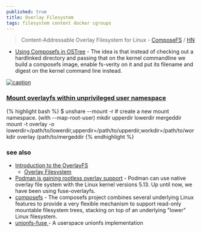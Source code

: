 ```yaml
---
published: true
title: Overlay Filesystem
tags: filesystem content docker cgroups
---
```

> Content-Addressable Overlay Filesystem for Linux - [ComposeFS](https://github.com/containers/composefs) / [HN](https://news.ycombinator.com/item?id=34524651)

- [Using Composefs in OSTree](https://blogs.gnome.org/alexl/2022/06/02/using-composefs-in-ostree/) - The idea is that instead of checking out a hardlinked directory and passing that on the kernel commandline we build a composefs image, enable fs-verity on it and put its filename and digest on the kernel command line instead.

[![caption](https://linuxconfig.org/wp-content/uploads/2022/09/01-introduction-to-the-overlayfs.png)](https://linuxconfig.org/introduction-to-the-overlayfs)

### [Mount overlayfs within unprivileged user namespace ](https://chat.openai.com/share/6b698675-65ec-4fb6-b70c-a22ce067d5ec)

{% highlight bash %}
$ unshare --mount -r			# create a new mount namespace. (with --map-root-user)
mkdir upperdir lowerdir mergeddir
mount -t overlay -o lowerdir=/path/to/lowerdir,upperdir=/path/to/upperdir,workdir=/path/to/workdir overlay /path/to/mergeddir
{% endhighlight %}

### see also
- [Introduction to the OverlayFS](https://linuxconfig.org/introduction-to-the-overlayfs)
	- [Overlay Filesystem](https://www.kernel.org/doc/html/latest/filesystems/overlayfs.html)
- [Podman is gaining rootless overlay support](https://www.redhat.com/sysadmin/podman-rootless-overlay) - Podman can use native overlay file system with the Linux kernel versions 5.13. Up until now, we have been using fuse-overlayfs.
- [composefs](https://github.com/containers/composefs#composefs) - The composefs project combines several underlying Linux features to provide a very flexible mechanism to support read-only mountable filesystem trees, stacking on top of an underlying "lower" Linux filesystem.
- [ unionfs-fuse ](https://manpages.ubuntu.com/manpages/trusty/man8/unionfs-fuse.8.html) - A userspace unionfs implementation
